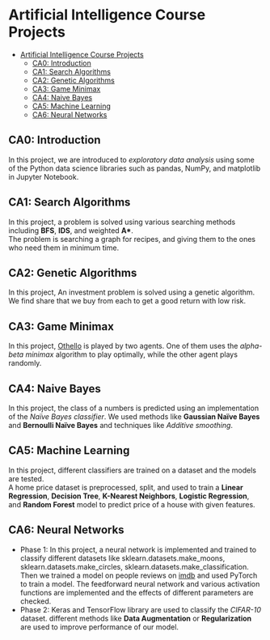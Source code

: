 # Artificial Intelligence Course Projects

- [Artificial Intelligence Course Projects](#artificial-intelligence-course-projects)
  - [CA0: Introduction](#ca0-introduction)
  - [CA1: Search Algorithms](#ca1-search-algorithms)
  - [CA2: Genetic Algorithms](#ca2-genetic-algorithms)
  - [CA3: Game Minimax](#ca3-game-minimax)
  - [CA4: Naive Bayes](#ca4-naive-bayes)
  - [CA5: Machine Learning](#ca5-machine-learning)
  - [CA6: Neural Networks](#ca6-neural-networks)

## CA0: Introduction

In this project, we are introduced to *exploratory data analysis* using some of the Python data science libraries such as pandas, NumPy, and matplotlib in Jupyter Notebook.  

## CA1: Search Algorithms

In this project, a problem is solved using various searching methods including **BFS**, **IDS**, and weighted **A\***.  
The problem is searching a graph for recipes, and giving them to the ones who need them in minimum time.

## CA2: Genetic Algorithms

In this project, An investment problem is solved using a genetic algorithm. We find share that we buy from each to get a good return with low risk.

## CA3: Game Minimax

In this project, [Othello](https://www.google.com/url?sa=t&rct=j&q=&esrc=s&source=web&cd=&cad=rja&uact=8&ved=2ahUKEwj_2tLO84b_AhWEhFwKHeZtDacQFnoECAsQAQ&url=https%3A%2F%2Fwww.eothello.com%2F&usg=AOvVaw08U1qfgjt9kfpZ9o8gDIka) is played by two agents.
One of them uses the *alpha-beta minimax* algorithm to play optimally, while the other agent plays randomly.

## CA4: Naive Bayes

In this project, the class of a numbers is predicted using an implementation of the *Naïve Bayes classifier*. 
We used methods like **Gaussian Naïve Bayes** and **Bernoulli Naïve Bayes** and techniques like *Additive smoothing*. 

## CA5: Machine Learning

In this project, different classifiers are trained on a dataset and the models are tested.  
A home price dataset is preprocessed, split, and used to train a **Linear Regression**, **Decision Tree**, **K-Nearest Neighbors**, **Logistic Regression**, and **Random Forest** model to predict price of a house with given features.

## CA6: Neural Networks

- Phase 1: 
      In this project, a neural network is implemented and trained to classify different datasets like sklearn.datasets.make_moons, sklearn.datasets.make_circles, sklearn.datasets.make_classification.  
      Then we trained a model on people reviews on [imdb](https://www.kaggle.com/datasets/lakshmi25npathi/imdb-dataset-of-50k-movie-reviews) and used PyTorch to train a model.
      The feedforward neural network and various activation functions are implemented and the effects of different parameters are checked.  
- Phase 2:
      Keras and TensorFlow library are used to classify the *CIFAR-10* dataset. different methods like **Data Augmentation** or **Regularization** are used to improve performance of our model.
